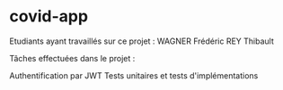 # covid-app

Etudiants ayant travaillés sur ce projet : 
WAGNER Frédéric
REY Thibault

Tâches effectuées dans le projet : 


Authentification par JWT
Tests unitaires et tests d'implémentations
